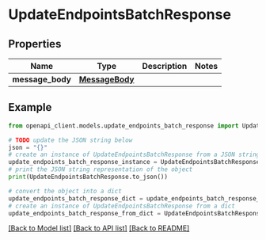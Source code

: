 # UpdateEndpointsBatchResponse


## Properties

Name | Type | Description | Notes
------------ | ------------- | ------------- | -------------
**message_body** | [**MessageBody**](MessageBody.md) |  | 

## Example

```python
from openapi_client.models.update_endpoints_batch_response import UpdateEndpointsBatchResponse

# TODO update the JSON string below
json = "{}"
# create an instance of UpdateEndpointsBatchResponse from a JSON string
update_endpoints_batch_response_instance = UpdateEndpointsBatchResponse.from_json(json)
# print the JSON string representation of the object
print(UpdateEndpointsBatchResponse.to_json())

# convert the object into a dict
update_endpoints_batch_response_dict = update_endpoints_batch_response_instance.to_dict()
# create an instance of UpdateEndpointsBatchResponse from a dict
update_endpoints_batch_response_from_dict = UpdateEndpointsBatchResponse.from_dict(update_endpoints_batch_response_dict)
```
[[Back to Model list]](../README.md#documentation-for-models) [[Back to API list]](../README.md#documentation-for-api-endpoints) [[Back to README]](../README.md)


